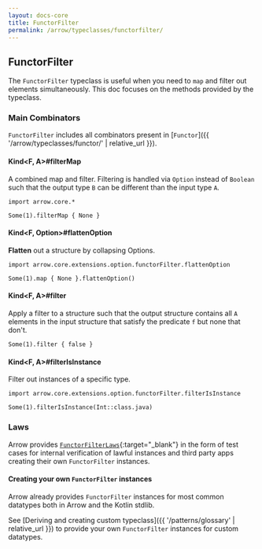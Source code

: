 ```yaml
---
layout: docs-core
title: FunctorFilter
permalink: /arrow/typeclasses/functorfilter/
---
```


## FunctorFilter




The `FunctorFilter` typeclass is useful when you need to `map` and filter out elements simultaneously.
This doc focuses on the methods provided by the typeclass.

### Main Combinators

`FunctorFilter` includes all combinators present in [`Functor`]({{ '/arrow/typeclasses/functor/' | relative_url }}).

####  Kind<F, A>#filterMap

A combined map and filter. Filtering is handled via `Option` instead of `Boolean` such that the output type `B` can be different than the input type `A`.

```kotlin:ank
import arrow.core.*

Some(1).filterMap { None }
```

#### Kind<F, Option<A>>#flattenOption

**Flatten** out a structure by collapsing Options.

```kotlin:ank
import arrow.core.extensions.option.functorFilter.flattenOption

Some(1).map { None }.flattenOption()
```

#### Kind<F, A>#filter

Apply a filter to a structure such that the output structure contains all `A` elements in the input structure that satisfy the predicate `f` but none that don't.

```kotlin:ank
Some(1).filter { false }
```

#### Kind<F, A>#filterIsInstance

Filter out instances of a specific type.

```kotlin:ank
import arrow.core.extensions.option.functorFilter.filterIsInstance

Some(1).filterIsInstance(Int::class.java)
```

### Laws

Arrow provides [`FunctorFilterLaws`][functor_filter_law_source]{:target="_blank"} in the form of test cases for internal verification of lawful instances and third party apps creating their own `FunctorFilter` instances.

#### Creating your own `FunctorFilter` instances

Arrow already provides `FunctorFilter` instances for most common datatypes both in Arrow and the Kotlin stdlib.

See [Deriving and creating custom typeclass]({{ '/patterns/glossary' | relative_url }}) to provide your own `FunctorFilter` instances for custom datatypes.

[functor_filter_law_source]: https://github.com/arrow-kt/arrow/blob/master/arrow-libs/core/arrow-core-test/src/main/kotlin/arrow/core/test/laws/FunctorFilterLaws.kt
